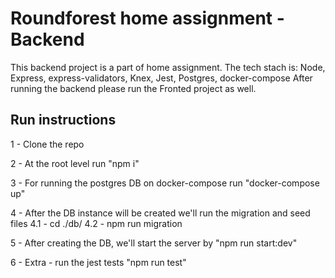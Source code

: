 # Roundforest home assignment - Backend


 This backend project is a part of home assignment.
 The tech stach is: Node, Express, express-validators, Knex, Jest, Postgres, docker-compose
 After running the backend please run the Fronted project as well.




## Run instructions

1 - Clone the repo

2 - At the root level run "npm i"

3 - For running the postgres DB on docker-compose run "docker-compose up"

4 - After the DB instance will be created we'll run the migration and seed files
    4.1 - cd ./db/
    4.2 - npm run migration

5 - After creating the DB, we'll start the server by "npm run start:dev"

6 - Extra - run the jest tests "npm run test"
